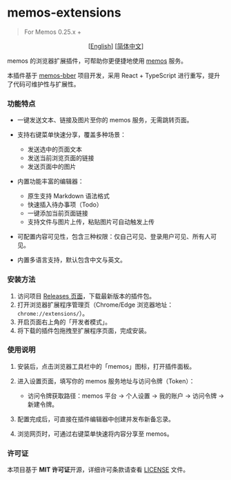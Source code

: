 # memos-extensions

> For Memos 0.25.x +

<p align="center">
 [<a href="https://github.com/yozi9257/memos-extensions/blob/main/README_EN.md">English</a>]  [<a href="https://github.com/yozi9257/memos-extensions/blob/main/README.md">简体中文</a>] 
</p>

memos 的浏览器扩展插件，可帮助你更便捷地使用 [memos](https://github.com/usememos/memos) 服务。

本插件基于 [memos-bber](https://github.com/lmm214/memos-bber) 项目开发，采用 React + TypeScript 进行重写，提升了代码可维护性与扩展性。

### 功能特点

*   一键发送文本、链接及图片至你的 memos 服务，无需跳转页面。
*   支持右键菜单快速分享，覆盖多种场景：
    
    *   发送选中的页面文本
    *   发送当前浏览页面的链接
    *   发送页面中的图片
*   内置功能丰富的编辑器：
    
    *   原生支持 Markdown 语法格式
    *   快速插入待办事项（Todo）
    *   一键添加当前页面链接
    *   支持文件与图片上传，粘贴图片可自动触发上传
*   可配置内容可见性，包含三种权限：仅自己可见、登录用户可见、所有人可见。
*   内置多语言支持，默认包含中文与英文。

### 安装方法

1.  访问项目 [Releases 页面](https://github.com/yozi9257/memos-extensions/releases)，下载最新版本的插件包。
2.  打开浏览器扩展程序管理页（Chrome/Edge 浏览器地址：`chrome://extensions/`）。
3.  开启页面右上角的「开发者模式」。
4.  将下载的插件包拖拽至扩展程序页面，完成安装。

### 使用说明

1.  安装后，点击浏览器工具栏中的「memos」图标，打开插件面板。
2.  进入设置页面，填写你的 memos 服务地址与访问令牌（Token）：
    
    *   访问令牌获取路径：memos 平台 → 个人设置 → 我的账户 → 访问令牌 → 新建令牌。
3.  配置完成后，可直接在插件编辑器中创建并发布新备忘录。
4.  浏览网页时，可通过右键菜单快速将内容分享至 memos。

### 许可证

本项目基于 **MIT 许可证**开源，详细许可条款请查看 [LICENSE](./LICENSE) 文件。
